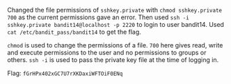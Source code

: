 Changed the file permissions of `sshkey.private` with `chmod sshkey.private 700` as the current permissions gave an error. Then used `ssh -i sshkey.private bandit14@localhost -p 2220` to login to user bandit14. Used `cat /etc/bandit_pass/bandit14` to get the flag.

`chmod` is used to change the permissions of a file. `700` here gives read, write and execute permissions to the user and no permissions to groups or others. `ssh -i` is used to pass the private key file at the time of logging in.

Flag: `fGrHPx402xGC7U7rXKDaxiWFTOiF0ENq`
